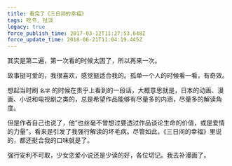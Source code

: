 ```yaml
---
title: 看完了《三日间的幸福》
tags: 吃书, 扯淡
legacy: true
force_publish_time: 2017-03-12T11:27:53.648Z
force_update_time: 2018-06-21T11:04:19.445Z
---
```


其实是第二遍，第一次看的时候太困了，所以再来一次。

故事挺可爱的，我很喜欢，感觉挺适合我的。孤单一个人的时候看一看，有奇效。

想起当时刷 `名学` 的时候在贵乎上看到的一段话，大概意思就是，日本的动画、漫画、小说和电视剧之类的，总是希望作品能够有尽量多的内涵，尽量多的解读角度。

但是作者自己也说了，他“也丝毫不曾想过要透过作品谈论生命的价值，或是爱情的力量”。看来是引发了我强行解读的坏毛病。尽管如此，《三日间的幸福》里说的，都还挺合我的口味就是了。

强行安利不可取，少女恋爱小说还是少读的好，各位切记。我去补漫画了。
